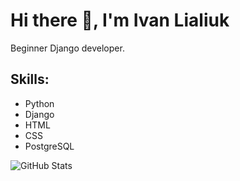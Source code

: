 # Hi there 👋, I'm Ivan Lialiuk
Beginner Django developer.

## Skills:
* Python
* Django
* HTML
* CSS
* PostgreSQL


![GitHub Stats](https://github-readme-stats.vercel.app/api?username=ohmylual&theme=radical)

